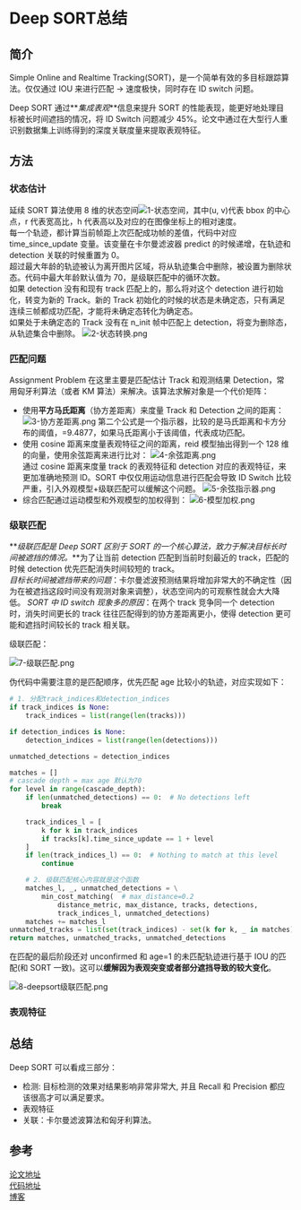 # Deep SORT总结

## 简介

Simple Online and Realtime Tracking(SORT)，是一个简单有效的多目标跟踪算法。仅仅通过 IOU 来进行匹配 → 速度极快，同时存在 ID switch 问题。

Deep SORT 通过**_集成表观_**信息来提升 SORT 的性能表现，能更好地处理目标被长时间遮挡的情况，将 ID Switch 问题减少 45%。论文中通过在大型行人重识别数据集上训练得到的深度关联度量来提取表观特征。

## 方法

### 状态估计

延续 SORT 算法使用 8 维的状态空间![1-状态空间](imgs/1-状态空间.png)，其中(u, v)代表 bbox 的中心点，r 代表宽高比，h 代表高以及对应的在图像坐标上的相对速度。  
每一个轨迹，都计算当前帧距上次匹配成功帧的差值，代码中对应 time_since_update 变量。该变量在卡尔曼滤波器 predict 的时候递增，在轨迹和 detection 关联的时候重置为 0。  
超过最大年龄的轨迹被认为离开图片区域，将从轨迹集合中删除，被设置为删除状态。代码中最大年龄默认值为 70，是级联匹配中的循环次数。  
如果 detection 没有和现有 track 匹配上的，那么将对这个 detection 进行初始化，转变为新的 Track。新的 Track 初始化的时候的状态是未确定态，只有满足连续三帧都成功匹配，才能将未确定态转化为确定态。  
如果处于未确定态的 Track 没有在 n_init 帧中匹配上 detection，将变为删除态，从轨迹集合中删除。
![2-状态转换.png](imgs/2-状态转换.png)

### 匹配问题

Assignment Problem 在这里主要是匹配估计 Track 和观测结果 Detection，常用匈牙利算法（或者 KM 算法）来解决。该算法求解对象是一个代价矩阵：

- 使用**平方马氏距离**（协方差距离）来度量 Track 和 Detection 之间的距离：  
  ![3-协方差距离.png](imgs/3-协方差距离.png)
  第二个公式是一个指示器，比较的是马氏距离和卡方分布的阈值，=9.4877，如果马氏距离小于该阈值，代表成功匹配。
- 使用 cosine 距离来度量表观特征之间的距离，reid 模型抽出得到一个 128 维的向量，使用余弦距离来进行比对：
  ![4-余弦距离.png](imgs/4-余弦距离.png)  
   通过 cosine 距离来度量 track 的表观特征和 detection 对应的表观特征，来更加准确地预测 ID。SORT 中仅仅用运动信息进行匹配会导致 ID Switch 比较严重，引入外观模型+级联匹配可以缓解这个问题。
  ![5-余弦指示器.png](imgs/5-余弦指示器.png)
- 综合匹配通过运动模型和外观模型的加权得到：
  ![6-模型加权.png](imgs/6-模型加权.png)

### 级联匹配

**_级联匹配是 Deep SORT 区别于 SORT 的一个核心算法，致力于解决目标长时间被遮挡的情况。_**为了让当前 detection 匹配到当前时刻最近的 track，匹配的时候 detection 优先匹配消失时间较短的 track。  
_目标长时间被遮挡带来的问题_：卡尔曼滤波预测结果将增加非常大的不确定性（因为在被遮挡这段时间没有观测对象来调整），状态空间内的可观察性就会大大降低。
_SORT 中 ID switch 现象多的原因_：在两个 track 竞争同一个 detection 时，消失时间更长的 track 往往匹配得到的协方差距离更小，使得 detection 更可能和遮挡时间较长的 track 相关联。

级联匹配：

![7-级联匹配.png](imgs/7-级联匹配.png)

伪代码中需要注意的是匹配顺序，优先匹配 age 比较小的轨迹，对应实现如下：

```python
# 1. 分配track_indices和detection_indices
if track_indices is None:
    track_indices = list(range(len(tracks)))

if detection_indices is None:
    detection_indices = list(range(len(detections)))

unmatched_detections = detection_indices

matches = []
# cascade depth = max age 默认为70
for level in range(cascade_depth):
    if len(unmatched_detections) == 0:  # No detections left
        break

    track_indices_l = [
        k for k in track_indices
        if tracks[k].time_since_update == 1 + level
    ]
    if len(track_indices_l) == 0:  # Nothing to match at this level
        continue

    # 2. 级联匹配核心内容就是这个函数
    matches_l, _, unmatched_detections = \
        min_cost_matching(  # max_distance=0.2
            distance_metric, max_distance, tracks, detections,
            track_indices_l, unmatched_detections)
    matches += matches_l
unmatched_tracks = list(set(track_indices) - set(k for k, _ in matches))
return matches, unmatched_tracks, unmatched_detections
```

在匹配的最后阶段还对 unconfirmed 和 age=1 的未匹配轨迹进行基于 IOU 的匹配(和 SORT 一致)。这可以**缓解因为表观突变或者部分遮挡导致的较大变化**。

![8-deepsort级联匹配.png](imgs/8-deepsort级联匹配.png)

### 表观特征

## 总结

Deep SORT 可以看成三部分：

- 检测: 目标检测的效果对结果影响非常非常大, 并且 Recall 和 Precision 都应该很高才可以满足要求。
- 表观特征
- 关联：卡尔曼滤波算法和匈牙利算法。

## 参考

[论文地址](https://arxiv.org/pdf/1703.07402.pdf)  
[代码地址](https://github.com/nwojke/deep_SORT)  
[博客](https://www.cnblogs.com/YiXiaoZhou/p/7074037.html)
